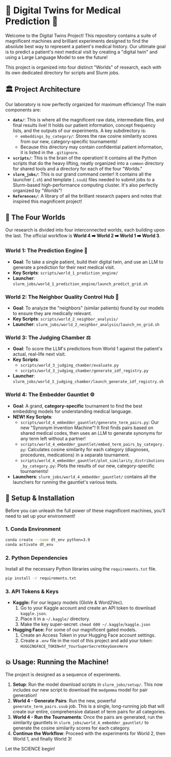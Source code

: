 # 🤖 Digital Twins for Medical Prediction 🤖

Welcome to the Digital Twins Project\! This repository contains a suite of magnificent machines and brilliant experiments designed to find the absolute best way to represent a patient's medical history. Our ultimate goal is to predict a patient's next medical visit by creating a "digital twin" and using a Large Language Model to see the future\!

This project is organized into four distinct "Worlds" of research, each with its own dedicated directory for scripts and Slurm jobs.

## 🏛️ Project Architecture

Our laboratory is now perfectly organized for maximum efficiency\! The main components are:

  * **`data/`**: This is where all the magnificent raw data, intermediate files, and final results live\! It holds our patient information, concept frequency lists, and the outputs of our experiments. A key subdirectory is:
      * `embeddings_by_category/`: Stores the raw cosine similarity scores from our new, category-specific tournaments\!
      * Because this directory may contain confidential patient information, it is listed in the `.gitignore`.
  * **`scripts/`**: This is the brain of the operation\! It contains all the Python scripts that do the heavy lifting, neatly organized into a `common` directory for shared tools and a directory for each of the four "Worlds."
  * **`slurm_jobs/`**: This is our grand command center\! It contains all the launcher (`.sh`) and template (`.ssub`) files needed to submit jobs to a Slurm-based high-performance computing cluster. It's also perfectly organized by "Worlds"\!
  * **`References/`**: A library of all the brilliant research papers and notes that inspired this magnificent project\!

## 🚀 The Four Worlds

Our research is divided into four interconnected worlds, each building upon the last. The official workflow is **World 4 ➡️ World 2 ➡️ World 1 ➡️ World 3**.

### **World 1: The Prediction Engine** 🔮

  * **Goal**: To take a single patient, build their digital twin, and use an LLM to generate a prediction for their next medical visit.
  * **Key Scripts**: `scripts/world_1_prediction_engine/`
  * **Launcher**: `slurm_jobs/world_1_prediction_engine/launch_predict_grid.sh`

### **World 2: The Neighbor Quality Control Hub** 🔬

  * **Goal**: To analyze the "neighbors" (similar patients) found by our models to ensure they are medically relevant.
  * **Key Scripts**: `scripts/world_2_neighbor_analysis/`
  * **Launcher**: `slurm_jobs/world_2_neighbor_analysis/launch_nn_grid.sh`

### **World 3: The Judging Chamber** ⚖️

  * **Goal**: To score the LLM's predictions from World 1 against the patient's actual, real-life next visit.
  * **Key Scripts**:
      * `scripts/world_3_judging_chamber/evaluate.py`
      * `scripts/world_3_judging_chamber/generate_idf_registry.py`
  * **Launcher**: `slurm_jobs/world_3_judging_chamber/launch_generate_idf_registry.sh`

### **World 4: The Embedder Gauntlet** ⚙️

  * **Goal**: A grand, **category-specific** tournament to find the best embedding models for understanding medical language.
  * **NEW\! Key Scripts**:
      * `scripts/world_4_embedder_gauntlet/generate_term_pairs.py`: Our new "Synonym Invention Machine"\! It first finds pairs based on shared medical codes, then uses an LLM to generate synonyms for any term left without a partner\!
      * `scripts/world_4_embedder_gauntlet/embed_term_pairs_by_category.py`: Calculates cosine similarity for each category (diagnoses, procedures, medications) in a separate tournament.
      * `scripts/world_4_embedder_gauntlet/plot_similarity_distributions_by_category.py`: Plots the results of our new, category-specific tournaments\!
  * **Launchers**: `slurm_jobs/world_4_embedder_gauntlet/` contains all the launchers for running the gauntlet's various tests.

## 🔧 Setup & Installation

Before you can unleash the full power of these magnificent machines, you'll need to set up your environment\!

### 1\. Conda Environment

```bash
conda create --name dt_env python=3.9
conda activate dt_env
```

### 2\. Python Dependencies

Install all the necessary Python libraries using the `requirements.txt` file.

```bash
pip install -r requirements.txt
```

### 3\. API Tokens & Keys

  * **Kaggle:** For our legacy models (GloVe & Word2Vec).
    1.  Go to your Kaggle account and create an API token to download `kaggle.json`.
    2.  Place it in a `~/.kaggle/` directory.
    3.  Make the key super-secret: `chmod 600 ~/.kaggle/kaggle.json`
  * **Hugging Face:** For some of our magnificent gated models.
    1.  Create an Access Token in your Hugging Face account settings.
    2.  Create a `.env` file in the root of this project and add your token: `HUGGINGFACE_TOKEN=hf_YourSuperSecretKeyGoesHere`

## 💥 Usage: Running the Machine\!

The project is designed as a sequence of experiments.

1.  **Setup**: Run the model download scripts in `slurm_jobs/setup/`. This now includes our new script to download the `medgemma` model for pair generation\!
2.  **World 4 - Generate Pairs**: Run the new, powerful `generate_term_pairs.ssub` job. This is a single, long-running job that will create our entire, comprehensive dataset of term pairs for all categories.
3.  **World 4 - Run the Tournaments**: Once the pairs are generated, run the similarity gauntlets in `slurm_jobs/world_4_embedder_gauntlet/` to generate the cosine similarity scores for each category.
4.  **Continue the Workflow**: Proceed with the experiments for World 2, then World 1, and finally World 3\!

Let the SCIENCE begin\!